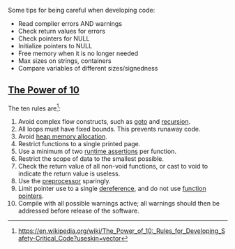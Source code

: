 Some tips for being careful when developing code:

- Read complier errors AND warnings
- Check return values for errors
- Check pointers for NULL
- Initialize pointers to NULL
- Free memory when it is no longer needed
- Max sizes on strings, containers
- Compare variables of different sizes/signedness

## [The Power of 10](https://en.wikipedia.org/wiki/The_Power_of_10:_Rules_for_Developing_Safety-Critical_Code?useskin=vector)

The ten rules are[^1]:

1. Avoid complex flow constructs, such as [goto](https://en.wikipedia.org/wiki/Goto "Goto") and [recursion](https://en.wikipedia.org/wiki/Recursion_(computer_science) "Recursion (computer science)").
2. All loops must have fixed bounds. This prevents runaway code.
3. Avoid [heap memory allocation](https://en.wikipedia.org/wiki/Memory_management#DYNAMIC).
4. Restrict functions to a single printed page.
5. Use a minimum of two [runtime assertions](https://en.wikipedia.org/wiki/Assertion_(software_development)#Assertions_for_run-time_checking "Assertion (software development)") per function.
6. Restrict the scope of data to the smallest possible.
7. Check the return value of all non-void functions, or cast to void to indicate the return value is useless.
8. Use the [preprocessor](https://en.wikipedia.org/wiki/Preprocessor "Preprocessor") sparingly.
9. Limit pointer use to a single [dereference](https://en.wikipedia.org/wiki/Dereference_operator "Dereference operator"), and do not use [function pointers](https://en.wikipedia.org/wiki/Function_pointer "Function pointer").
10. Compile with all possible warnings active; all warnings should then be addressed before release of the software.

[^1]: https://en.wikipedia.org/wiki/The_Power_of_10:_Rules_for_Developing_Safety-Critical_Code?useskin=vector
